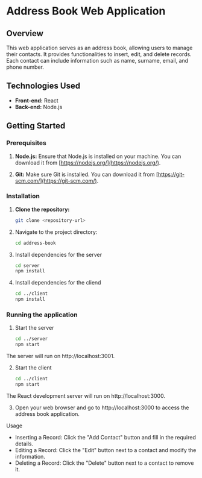 # Address Book Web Application

## Overview

This web application serves as an address book, allowing users to manage their contacts. It provides functionalities to insert, edit, and delete records. Each contact can include information such as name, surname, email, and phone number.

## Technologies Used

- **Front-end:** React
- **Back-end:** Node.js

## Getting Started

### Prerequisites

1. **Node.js:** Ensure that Node.js is installed on your machine. You can download it from [https://nodejs.org/](https://nodejs.org/).

2. **Git:** Make sure Git is installed. You can download it from [https://git-scm.com/](https://git-scm.com/).

### Installation

1. **Clone the repository:**

   ```bash
   git clone <repository-url>

2. Navigate to the project directory:
    ```bash
   cd address-book

3. Install dependencies for the server
   ```bash
   cd server
   npm install

4. Install dependencies for the cliend
   ```bash
   cd ../client
   npm install

### Running the application

1. Start the server
   ```bash
   cd ../server
   npm start

The server will run on http://localhost:3001.

2. Start the client
   ```bash
   cd ../client
   npm start

The React development server will run on http://localhost:3000.

3. Open your web browser and go to http://localhost:3000 to access the address book application.
   
Usage
- Inserting a Record: Click the "Add Contact" button and fill in the required details.
- Editing a Record: Click the "Edit" button next to a contact and modify the information.
- Deleting a Record: Click the "Delete" button next to a contact to remove it.




